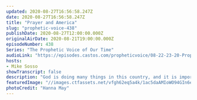 ```yaml
---
updated: 2020-08-27T16:56:58.247Z
date: 2020-08-27T16:56:58.247Z
title: "Prayer and America"
slug: "prophetic-voice-438"
publishDate: 2020-08-27T12:00:00.000Z
originalAirDate: 2020-08-21T19:00:00.000Z
episodeNumber: 438
Series: "The Prophetic Voice of Our Time"
audioLink: "https://episodes.castos.com/propheticvoice/08-22-23-20-Prophetic-Voice-of-our-Time-[mixdown]-01.mp3"
hosts:
- Mike Sosso
showTranscript: false
description: "God is doing many things in this country, and it is important for us to remember the covenent our Lord has with this country and his founding fathers. It is very important that we pray for our Nation and it's leaders."
featuredImage: "//images.ctfassets.net/vfgh62eq5a4k/1ac5daAMIoWO94GIn6eLd4/547883915d0a1b345263c847e7cd0a5a/photo-1572798703897-11e982a9edfd.webp"
photoCredit: "Hanna May"
---
```

